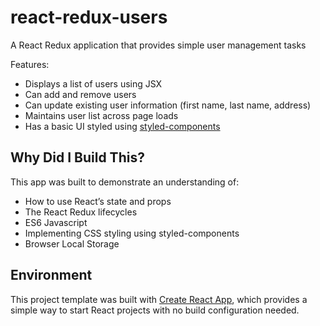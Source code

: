 # react-redux-users

A React Redux application that provides simple user management tasks

Features:

* Displays a list of users using JSX
* Can add and remove users
* Can update existing user information (first name, last name, address)
* Maintains user list across page loads
* Has a basic UI styled using [styled-components](https://www.styled-components.com)

## Why Did I Build This?

This app was built to demonstrate an understanding of:

* How to use React’s state and props
* The React Redux lifecycles
* ES6 Javascript
* Implementing CSS styling using styled-components
* Browser Local Storage

## Environment

This project template was built with [Create React App](https://github.com/facebookincubator/create-react-app), which provides a simple way to start React projects with no build configuration needed.
